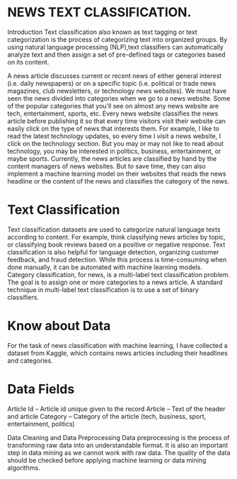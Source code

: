 # NEWS TEXT CLASSIFICATION.
Introduction
Text classification also known as text tagging or text categorization is the process of categorizing text into organized groups.
By using natural language processing (NLP),text classifiers can automatically analyze text and then assign a set of pre-defined tags or categories based on its content.

A news article discusses current or recent news of either general interest (i.e. daily newspapers) or on a specific topic (i.e. political or trade news magazines, club newsletters, or technology news websites). We must have seen the news divided into categories when we go to a news website. Some of the popular categories that you’ll see on almost any news website are tech, entertainment, sports, etc. Every news website classifies the news article before publishing it so that every time visitors visit their website can easily click on the type of news that interests them. For example, I like to read the latest technology updates, so every time I visit a news website, I click on the technology section. But you may or may not like to read about technology, you may be interested in politics, business, entertainment, or maybe sports. Currently, the news articles are classified by hand by the content managers of news websites. But to save time, they can also implement a machine learning model on their websites that reads the news headline or the content of the news and classifies the category of the news.

# Text Classification
Text classification datasets are used to categorize natural language texts according to content. For example, think classifying news articles by topic, or classifying book reviews based on a positive or negative response. Text classification is also helpful for language detection, organizing customer feedback, and fraud detection.
While this process is time-consuming when done manually, it can be automated with machine learning models.
Category classification, for news, is a multi-label text classification problem. The goal is to assign one or more categories to a news article. A standard technique in multi-label text classification is to use a set of binary classifiers.
# Know about Data
For the task of news classification with machine learning, I have collected a dataset from Kaggle, which contains news articles including their headlines and categories.
# Data Fields
  Article Id – Article id unique given to the record
  Article – Text of the header and article
  Category – Category of the article (tech, business, sport, entertainment, politics)
 
Data Cleaning and Data Preprocessing
Data preprocessing is the process of transforming raw data into an understandable format. It is also an important step in data mining as we cannot work with raw data. The quality of the data should be checked before applying machine learning or data mining algorithms.
